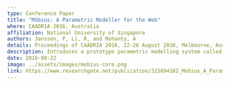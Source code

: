 ```yaml
---
type: Conference Paper
title: "Möbius: A Parametric Modeller for the Web"
where: CAADRIA 2016, Australia
affiliation: National University of Singapore
authors: Janssen, P, Li, R, and Mohanty, A
details: Proceedings of CAADRIA 2016, 22-26 August 2016, Melbourne, Australia, pp. 157–166.
description: Introduces a prototype parametric modelling system called Mobius, that aims to overcome the limitations of existing visual programming systems. The proposed system integrates associative and imperative programming styles and supports iterative looping and higher order functions.
date: 2016-08-22
image: ../assets/images/mobius-core.png
link: https://www.researchgate.net/publication/323694162_Mobius_A_Parametric_Modeller_for_the_Web
---
```

